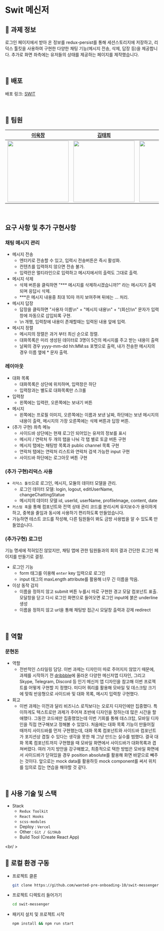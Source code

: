 # Swit 메신저
## 📌 과제 정보
로그인 페이지에서 받아 온 정보를 redux-persist를 통해 세션스토리지에 저장하고, 리덕스 툴킷을 사용하여 구현한 다양한 채팅 기능(메시지 전송, 삭제, 답장 등)을 제공합니다. 추가로 화면 좌측에는 유저들의 상태를 제공하는 페이지를 제작했습니다.

<br/>

## 📌 배포
배포 링크: [SWIT ](https://swit-messenger.vercel.app/)

<br/>

## 📌 팀원
|[이욱창](https://github.com/wook95)|[김태희](https://github.com/tae100k)|[문현돈](https://github.com/hyundonny)|[이경은](https://github.com/2kyung19)|
| ----- | ---- | ----- |  ----- |
|<img src="https://avatars.githubusercontent.com/u/80494742?v=4" width="200"/>|<img src="https://avatars.githubusercontent.com/u/78027252?v=4" width="200" />| <img src="https://avatars.githubusercontent.com/u/10048956?v=4" width="200" />|<img src="https://avatars.githubusercontent.com/u/32586712?v=4" width="200" />

<br/>

## 요구 사항 및 추가 구현사항
### 채팅 메시지 관리
- 메시지 전송
    - 엔터키로 전송할 수 있고, 입력시 전송버튼은 즉시 활성화.
    - 컨텐츠를 입력하지 않으면 전송 불가.
    - 입력란은 멀티라인으로 입력하고 메시지에서의 출력도 그대로 출력.
- 메시지 삭제
    - 삭제 버튼을 클릭하면 "*** 메시지를 삭제하시겠습니까?" 라는 메시지가 출력되며 응답시 삭제.
    - ***은 메시지 내용중 최대 10자 까지 보여주며 뒤에는 ... 처리.
- 메시지 답장
    - 답장을 클릭하면 "사용자 이름\n" + "메시지 내용\n" + "(회신)\n" 문자가 입력창에 자동으로 삽입되록 구현.
    - \n 개행, 입력창에 내용이 존재할때는 입력된 내용 앞에 입력.
- 메시지 정렬
    - 메시지의 정렬은 과거 부터 최신 순으로 정렬.
    - 대화목록은 미리 생성된 데이터로 3명이 5건의 메시지를 주고 받는 내용이 출력
    - 날짜의 경우 yyyy-mm-dd hh:MM:ss 포멧으로 출력, 내가 전송한 메시지의 경우 이름 옆에 * 문자 출력.
### 레이아웃
- 대화 목록
    - 대화목록은 상단에 위치하며, 입력창은 하단
    - 입력창과는 별도로 대화목록만 스크롤
- 입력창
    - 왼쪽에는 입력란, 오른쪽에는 보내기 버튼
- 메시지
    - 왼쪽에는 프로필 이미지, 오른쪽에는 이름과 보낸 날짜, 하단에는 보낸 메시지의 내용이 출력, 메시지의 가장 오른쪽에는 삭제 버튼과 답장 버튼.
- (추가 구현) 좌측 메뉴
    - 사이드바 상단에는 현재 로그인 되어있는 유저의 정보를 표시
    - 메시지 / 연락처 두 개의 탭을 나눠 각 탭 별로 토글 버튼 구현
    - 메시지 탭에는 채팅방 목록과 public channel 목록 구현
    - 연락처 탭에는 연락처 리스트와 연락처 검색 가능한 input 구현
    - 사이드바 하단에는 로그아웃 버튼 구현
### (추가 구현)리덕스 사용
- `리덕스 툴킷`으로 로그인, 메시지, 모듈의 데이터 모델을 관리.
    - 로그인 데이터 모델: login, logout, editUserName, changeChattingStatue
    - 메시지의 데이터 모델 id, userId, userName, profileImage, content, date
- `커스텀 훅`을 통해 컴포넌트와 전역 상태 관리 코드를 분리시켜 유지보수가 용이하게 하고, 중복을 줄임과 동시에 사용하기 편리하도록 만들었습니다.
- 가능하면 테스트 코드를 작성해, 다른 팀원들이 봐도 금방 사용법을 알 수 있도록 만들었습니다.
### (추가구현) 로그인
기능 명세에 적혀있진 않았지만, 채팅 앱에 관한 팀원들과의 회의 결과 간단한 로그인 페이지를 만들기로 결정.
- 로그인 기능
    - form 태그를 이용해 `enter` key 입력으로 로그인
    - input 태그의 maxLength attribute를 활용해 너무 긴 이름을 막음.
- 이상 동작 감지
    - 이름을 정하지 않고 submit 버튼 누를시 따로 구현한 경고 모달 컴포넌트 표출. 모달창을 닫고 다시 로그인 화면으로 들어오면 로그인 input에 붉은 underline 생성
    - 이름을 정하지 않고 url을 통해 채팅방 접근시 모달창 출력과 강제 redirect
<br/>

## 📌 역할  

### 문현돈

- 역할
    - 전반적인 스타일링 담당. 이번 과제는 디자인이 따로 주어지지 않았기 때문에, 과제를 시작하기 전 [dribbble](https://dribbble.com/search/shots/popular/web-design?q=messenger)에 올라온 다양한 메신저앱 디자인, 그리고 Skype, Telegram, Discord 등 인기 메신저 앱 디자인을 참고해 이번 프로젝트를 어떻게 구현할 지 정했다. 미디어 쿼리를 활용해 모바일 및 데스크탑 크기에 맞춰 반응형으로 사이드바 및 대화 목록, 메시지 입력창 구현했다.
- 회고
    - 이번 과제는 이전과 달리 비즈니스 로직보다는 오로지 디자인에만 집중했다. 특이하게도 텍스트로만 과제가 주어져 초반에 디자인을 정하는데 많은 시간을 할애했다. 그동안 코드에만 집중했었는데 이번 기회를 통해 데스크탑, 모바일 디자인을 직접 연구해보고 정해볼 수 있었다. 처음에는 대화 목록 기능이 만들어질 때까지 사이드바를 먼저 구현했는데, 대화 목록 컴포넌트와 사이드바 컴포넌트가 포지션상 겹칠 수 있다는 생각을 못한 채 그냥 만드는 실수를 범했다. 결국 대화 목록 컴포넌트까지 구현했을 때 모바일 화면에서 사이드바가 대화목록과 겹쳐버렸다. 여러 가지 방안을 강구해봤고, 최종적으로 택한 방법은 모바일 화면에서 사이드바가 닫혀있을 경우 position absolute를 활용해 화면 바깥으로 빼주는 것이다. 앞으로는 mock data를 활용하듯 mock component를 써서 위치를 임의로 잡는 연습을 해야할 것 같다.
    
<br />

## 📌 사용 기술 및 스택
- Stack
    - `Redux Toolkit`
    - `React Hooks`
    - `scss-modules`
    - Deploy : `Vercel`
    - Other : `Git / GitHub`
    - Build Tool (Create React App)

<br/ >

## 📌 로컬 환경 구동
- 프로젝트 클론
  ```bash
  git clone https://github.com/wanted-pre-onboading-10/swit-messenger
  ```
- 프로젝트 디렉토리 들어가기
  ```bash
  cd swit-messenger
  ```
- 패키지 설치 및 프로젝트 시작
  ```bash
  npm install && npm run start
  ```
